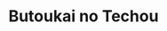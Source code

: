 --- 
title: "Butoukai no Techou"
publishdate: "2019-8-22T16:48:46+02:00"
src: "https://365manga.net/manga/butoukai-no-techou"
image: "https://data.365manga.net/images/thumbnails/6441-butoukai-no-techou.jpg"
description: "Masahiro, who is a duke, has been studying abroad since he was young to learn about Western culture. Now he is teaching ballroom dancing/ettiquette and keeps getting strange looks from one of his students, Fukaya. He notices his interest even more when he's looking at Masahiro's portrait on a dance card/booklet and decides to seduce him. And the drama, intrigue, and treachery ensues."
---
